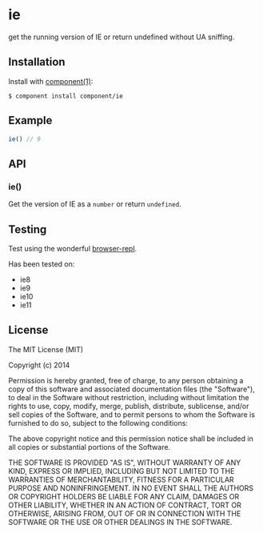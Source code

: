 
# ie

  get the running version of IE or return undefined without UA sniffing.

## Installation

  Install with [component(1)](http://component.io):

    $ component install component/ie

## Example

```js
ie() // 9
```

## API

### ie()

Get the version of IE as a `number` or return `undefined`.

## Testing

Test using the wonderful [browser-repl](https://github.com/cloudup/browser-repl).

Has been tested on:

  - ie8
  - ie9
  - ie10
  - ie11

## License

  The MIT License (MIT)

  Copyright (c) 2014 <copyright holders>

  Permission is hereby granted, free of charge, to any person obtaining a copy
  of this software and associated documentation files (the "Software"), to deal
  in the Software without restriction, including without limitation the rights
  to use, copy, modify, merge, publish, distribute, sublicense, and/or sell
  copies of the Software, and to permit persons to whom the Software is
  furnished to do so, subject to the following conditions:

  The above copyright notice and this permission notice shall be included in
  all copies or substantial portions of the Software.

  THE SOFTWARE IS PROVIDED "AS IS", WITHOUT WARRANTY OF ANY KIND, EXPRESS OR
  IMPLIED, INCLUDING BUT NOT LIMITED TO THE WARRANTIES OF MERCHANTABILITY,
  FITNESS FOR A PARTICULAR PURPOSE AND NONINFRINGEMENT. IN NO EVENT SHALL THE
  AUTHORS OR COPYRIGHT HOLDERS BE LIABLE FOR ANY CLAIM, DAMAGES OR OTHER
  LIABILITY, WHETHER IN AN ACTION OF CONTRACT, TORT OR OTHERWISE, ARISING FROM,
  OUT OF OR IN CONNECTION WITH THE SOFTWARE OR THE USE OR OTHER DEALINGS IN
  THE SOFTWARE.
